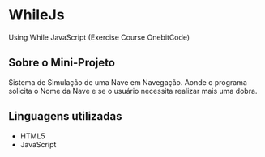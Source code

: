 # WhileJs
Using While JavaScript (Exercise Course OnebitCode)

## Sobre o Mini-Projeto

Sistema de Simulação de uma Nave em Navegação. Aonde o programa solicita o Nome da Nave e se o usuário necessita realizar mais uma dobra.

## Linguagens utilizadas

- HTML5
- JavaScript
